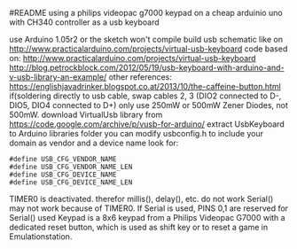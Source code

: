 #README
using a philips videopac g7000 keypad on a cheap arduinio uno with CH340 controller as a usb keyboard

use Arduino 1.05r2 or the sketch won't compile
build usb schematic like on 
http://www.practicalarduino.com/projects/virtual-usb-keyboard
code based on:
http://www.practicalarduino.com/projects/virtual-usb-keyboard
http://blog.petrockblock.com/2012/05/19/usb-keyboard-with-arduino-and-v-usb-library-an-example/
other references:
https://englishjavadrinker.blogspot.co.at/2013/10/the-caffeine-button.html
if(soldering directly to usb cable, swap cables 2, 3 (DIO2 connected to D-, DIO5, DIO4 connected to D+)
only use 250mW or 500mW Zener Diodes, not 500mW.
download VirtualUsb library from https://code.google.com/archive/p/vusb-for-arduino/
extract UsbKeyboard to Arduino libraries folder
you can modify usbconfig.h to include your domain as vendor and a device name
look for:
```
#define USB_CFG_VENDOR_NAME
#define USB_CFG_VENDOR_NAME_LEN
#define USB_CFG_DEVICE_NAME
#define USB_CFG_DEVICE_NAME_LEN
```
TIMER0 is deactivated. therefor millis(), delay(), etc. do not work
Serial() may not work because of TIMER0. If Serial is used, PINS 0,1 are reserved for Serial()
used Keypad is a 8x6 keypad from a Philips Videopac G7000 with a dedicated reset button, which is used as shift key or to reset a game in Emulationstation.